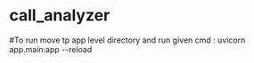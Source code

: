 # call_analyzer


#To run move tp app level directory and run given cmd : 
uvicorn app.main:app --reload
